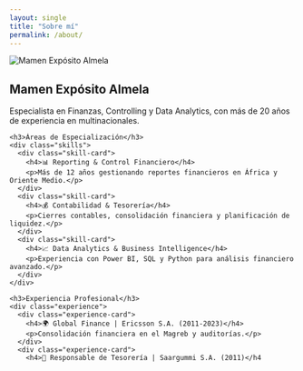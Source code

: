 ```yaml
---
layout: single
title: "Sobre mí"
permalink: /about/
---
```


<div class="about-container">
  
  <!-- Columna Izquierda (Imagen y Presentación) -->
  <div class="about-left">
      <img src="/assets/images/profile.jpg" alt="Mamen Expósito Almela">
      <h2>Mamen Expósito Almela</h2>
      <p>Especialista en Finanzas, Controlling y Data Analytics, con más de 20 años de experiencia en multinacionales.</p>
  </div>

  <!-- Columna Derecha (Información detallada) -->
  <div class="about-right">
    
    <h3>Áreas de Especialización</h3>
    <div class="skills">
      <div class="skill-card">
        <h4>📊 Reporting & Control Financiero</h4>
        <p>Más de 12 años gestionando reportes financieros en África y Oriente Medio.</p>
      </div>
      <div class="skill-card">
        <h4>💰 Contabilidad & Tesorería</h4>
        <p>Cierres contables, consolidación financiera y planificación de liquidez.</p>
      </div>
      <div class="skill-card">
        <h4>📈 Data Analytics & Business Intelligence</h4>
        <p>Experiencia con Power BI, SQL y Python para análisis financiero avanzado.</p>
      </div>
    </div>

    <h3>Experiencia Profesional</h3>
    <div class="experience">
      <div class="experience-card">
        <h4>🌍 Global Finance | Ericsson S.A. (2011-2023)</h4>
        <p>Consolidación financiera en el Magreb y auditorías.</p>
      </div>
      <div class="experience-card">
        <h4>🏦 Responsable de Tesorería | Saargummi S.A. (2011)</h4
